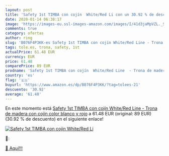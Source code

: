```yaml
---
layout: post
title: 'Safety 1st TIMBA con cojín  White/Red Li con un 30.92 % de descuento'
date: 2020-01-14 06:38:17
image: 'https://images-eu.ssl-images-amazon.com/images/I/41d3jaMpVZL._SL200_.jpg'
comments: true
category: ofertas
author: ring
slug: 'B076F4P3KK-es Safety 1st TIMBA con cojín White/Red Line - Trona de...'
tags: tole.es, trona, safety, 1st
actualPrice: 61.48 EUR
currency: EUR
price: 61.48
comparePrice: 89 EUR
prodname: 'Safety 1st TIMBA con cojín  White/Red Line  - Trona de madera con cojín  color blanco y rojo'
country: 'es'
flag: '🇪🇸'
buyurl: 'https://www.amazon.es/dp/B076F4P3KK/?tag=tolees-21'
descuento: '30.92'
average: '61.48'
---
```


En este momento está [Safety 1st TIMBA con cojín  White/Red Line  - Trona de madera con cojín  color blanco y rojo](https://www.amazon.es/dp/B076F4P3KK/?tag=tolees-21) a 61.48 EUR (original: 89 EUR) (30.92 %  de descuento) en el siguiente enlace!

[![Safety 1st TIMBA con cojín  White/Red Li](https://images-eu.ssl-images-amazon.com/images/I/41d3jaMpVZL._SL200_.jpg)](https://www.amazon.es/dp/B076F4P3KK/?tag=tolees-21)

🔎:


[🛒 Aquí!!!](https://www.amazon.es/dp/B076F4P3KK/?tag=tolees-21)
